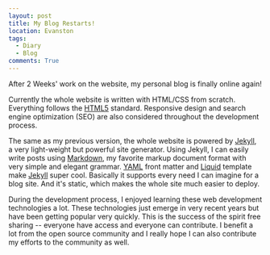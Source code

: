```yaml
---
layout: post
title: My Blog Restarts!
location: Evanston
tags:
  - Diary
  - Blog
comments: True
---
```


After 2 Weeks' work on the website, my personal blog is finally online again!

Currently the whole website is written with HTML/CSS from scratch. Everything follows the [HTML5][] standard. Responsive design and search engine optimization (SEO) are also considered throughout the development process.

The same as my previous version, the whole website is powered by [Jekyll][], a very light-weight but powerful site generator. Using Jekyll, I can easily write posts using [Markdown][], my favorite markup document format with very simple and elegant grammar. [YAML][] front matter and [Liquid][] template make [Jekyll][] super cool. Basically it supports every need I can imagine for a blog site. And it's static, which makes the whole site much easier to deploy.

During the development process, I enjoyed learning these web development technologies a lot. These technologies just emerge in very recent years but have been getting popular very quickly. This is the success of the spirit free sharing -- everyone have access and everyone can contribute. I benefit a lot from the open source community and I really hope I can also contribute my efforts to the community as well.

[HTML5]: http://www.w3.org/TR/html5/
[Jekyll]: http://jekyllrb.com/
[Markdown]: http://daringfireball.net/projects/markdown/
[YAML]: http://yaml.org/
[Liquid]: https://github.com/Shopify/liquid/wiki
